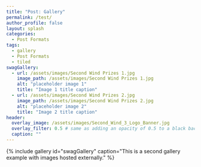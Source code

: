```yaml
---
title: "Post: Gallery"
permalink: /test/
author_profile: false
layout: splash
categories:
  - Post Formats
tags:
  - gallery
  - Post Formats
  - tiled
swagGallery:
  - url: /assets/images/Second Wind Prizes 1.jpg
    image_path: /assets/images/Second Wind Prizes 1.jpg
    alt: "placeholder image 1"
    title: "Image 1 title caption"
  - url: /assets/images/Second Wind Prizes 2.jpg
    image_path: /assets/images/Second Wind Prizes 2.jpg
    alt: "placeholder image 2"
    title: "Image 2 title caption"
header:
  overlay_image: /assets/images/Second_Wind_3_Logo_Banner.jpg
  overlay_filter: 0.5 # same as adding an opacity of 0.5 to a black background
  caption: ""
---
```


{% include gallery id="swagGallery" caption="This is a second gallery example with images hosted externally." %}